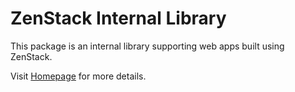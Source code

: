 # ZenStack Internal Library

This package is an internal library supporting web apps built using ZenStack.

Visit [Homepage](https://github.com/zenstackhq/zenstack#readme) for more details.
